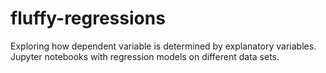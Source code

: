 # fluffy-regressions
Exploring how dependent variable is determined by explanatory variables.  Jupyter notebooks with regression models on different data sets.
